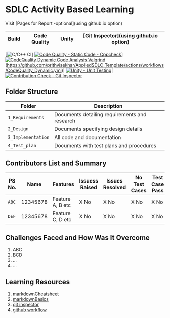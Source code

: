 # SDLC Activity Based Learning

Visit [Pages for Report -optional](using github.io option)

Build | Code Quality | Unity | [Git Inspector](using github.io option)
------|----------|-------|--------------
[![C/C++ CI](https://github.com/264046/Miniproject_RouthArray/actions/workflows/c-cpp.yml/badge.svg)]
[![Code Quality - Static Code - Cppcheck](https://github.com/264046/Miniproject_RouthArray/actions/workflows/cppcheck.yml/badge.svg)](https://github.com/prithvisekhar/AppliedSDLC_Template/actions/workflows/cppcheck.yml/badge.svg)]
[![CodeQuality Dynamic Code Analysis Valgrind](https://github.com/264046/Miniproject_RouthArray/actions/workflows/CodeQuality_Dynamic.yml/badge.svg)](https://github.com/264046/Miniproject_RouthArray/actions/workflows/CodeQuality_Dynamic.yml)
(https://github.com/prithvisekhar/AppliedSDLC_Template/actions/workflows/CodeQuality_Dynamic.yml)| [![Unity - Unit Testing](https://github.com/prithvisekhar/AppliedSDLC_Template/actions/workflows/unity.yml/badge.svg)](https://github.com/prithvisekhar/AppliedSDLC_Template/actions/workflows/unity.yml)| [![Contribution Check - Git Inspector](https://github.com/264046/Miniproject_RouthArray/actions/workflows/gitinspector.yml/badge.svg)](https://github.com/264046/Miniproject_RouthArray/actions/workflows/gitinspector.yml)


## Folder Structure
Folder             | Description
-------------------| -----------------------------------------
`1_Requirements`   | Documents detailing requirements and research
`2_Design`         | Documents specifying design details
`3_Implementation` | All code and documentation
`4_Test_plan`      | Documents with test plans and procedures

## Contributors List and Summary

PS No. |  Name   |    Features    | Issuess Raised |Issues Resolved|No Test Cases|Test Case Pass
-------|---------|----------------|----------------|---------------|-------------|--------------
`ABC` | 12345678  | Feature A, B etc    | X No     | X No   |X No   |X No     
`DEF` | 12345678  | Feature C, D etc    | X No     | X No   |X No   |X No     

## Challenges Faced and How Was It Overcome

1. ABC
2. BCD
3. ...
4. ...

## Learning Resources
1. [markdownCheatsheet](https://github.com/adam-p/markdown-here/wiki/Markdown-Cheatsheet)
2. [markdownBasics](https://guides.github.com/features/mastering-markdown/)
3. [git inspector](https://github.com/ejwa/gitinspector.git)
4. [github workflow](https://docs.github.com/en/actions/learn-github-action)

